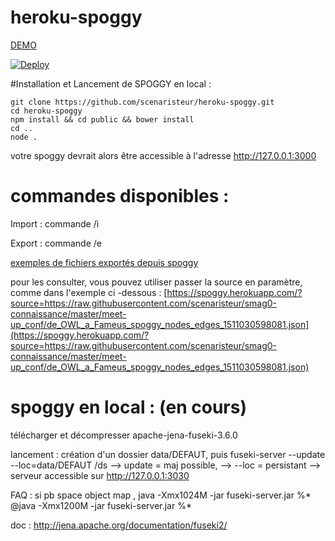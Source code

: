 # heroku-spoggy

[DEMO](https://spoggy.herokuapp.com/)


[![Deploy](https://www.herokucdn.com/deploy/button.svg)](https://heroku.com/deploy)

#Installation et Lancement de SPOGGY en local :
```
git clone https://github.com/scenaristeur/heroku-spoggy.git
cd heroku-spoggy
npm install && cd public && bower install
cd ..
node .

```
votre spoggy devrait alors être accessible à l'adresse http://127.0.0.1:3000

# commandes disponibles :
Import : commande /i

Export : commande /e

[exemples de fichiers exportés depuis spoggy](https://github.com/scenaristeur/smag0-connaissance/tree/master/meet-up_conf)

pour les consulter, vous pouvez utiliser passer la source en paramètre, comme dans l'exemple ci -dessous :
[https://spoggy.herokuapp.com/?source=https://raw.githubusercontent.com/scenaristeur/smag0-connaissance/master/meet-up_conf/de_OWL_a_Fameus_spoggy_nodes_edges_1511030598081.json](https://spoggy.herokuapp.com/?source=https://raw.githubusercontent.com/scenaristeur/smag0-connaissance/master/meet-up_conf/de_OWL_a_Fameus_spoggy_nodes_edges_1511030598081.json)



# spoggy en local : (en cours)
télécharger et décompresser apache-jena-fuseki-3.6.0

lancement :
création d'un dossier data/DEFAUT,
puis
fuseki-server --update --loc=data/DEFAUT /ds
--> update = maj possible,
--> --loc = persistant
--> serveur accessible sur http://127.0.0.1:3030

FAQ :
si pb space object map ,
java -Xmx1024M -jar fuseki-server.jar %*
@java -Xmx1200M -jar fuseki-server.jar %*

doc :
http://jena.apache.org/documentation/fuseki2/
